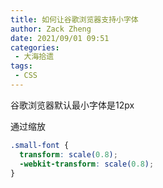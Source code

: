 ```yaml
---
title: 如何让谷歌浏览器支持小字体
author: Zack Zheng
date: 2021/09/01 09:51
categories:
 - 大海拾遗
tags:
 - CSS
---
```


 谷歌浏览器默认最小字体是12px



通过缩放

```css
.small-font {
  transform: scale(0.8);
  -webkit-transform: scale(0.8);
}
```

 
